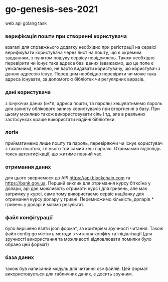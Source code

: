 # go-genesis-ses-2021
web api golang task 


### верифікація пошти при створенні користувача
взагалі для справжнього додатку необхідно при регістрації на сервісі верифікувати користувача через лист на пошту, що є окремим завданням, з пунктом пошуку сервісу повідомлень. Також необхідно перевірити чи існує така адреса базі даних (вважаємо, що це поле є унікальним), напевно, не варто видавати користувачу, що користувач з даною адресою існує. Перед цим необхідно перевірити чи може така адреса існувати, за допомогою бібліотек чи регулярних виразів.

### дані користувача
з існуючих даних (ім*я, адреса пошти, та пароль) хешуватимемо пароль для захисту облікового запису користувачів при вторгненні в базу. При цьому можливо також використовувати сіль і тд, але в реальних застосунках краще використати надійні бібліотеки.

### логін
прийматимемо лише пошту та пароль, перевіряючи чи існує користувач з такою поштою, і в нього той самий хеш паролю. Отримаємо відповідь токен автентифікації, що житиме певний час.

### отримання даних
для цього звернемося до API https://api.blockchain.com та https://bank.gov.ua. Перший виклик для отримання курсу біткоїна у долари, api дає можливість отримати курс і для гривень, але має затримку у курсі, саме тому використаємо сервіс нацбанку для отримання курсу долару у гривні. Перемножимо кількість_доларів * гривень у доларі й маємо результат.

### файл конфігурації
було вирішено взяти json формат, за критерієм зручності читання. Також файл config.go містить методи з читання конфігу та ініціалізації (для зручності використання та можливості відловлювати помилки було обрано цей формат)

### база даних
також був написаний модуль для читання csv файлів. Цей формат використовується для табличних даних, є досить зручним.
